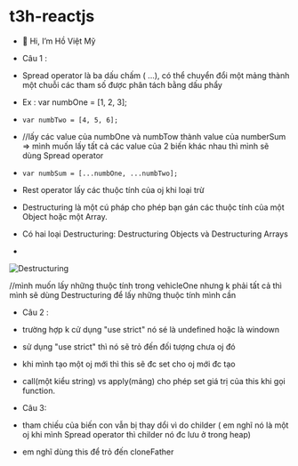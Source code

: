 # t3h-reactjs
- 👋 Hi, I’m Hồ Việt Mỹ

- Câu 1 : 
 - Spread operator là ba dấu chấm ( ...), có thể chuyển đổi một mảng thành một chuỗi các tham số được phân tách bằng dấu phẩy
 - Ex : var numbOne = [1, 2, 3];
 -     var numbTwo = [4, 5, 6];
 - //lấy các value của numbOne và numbTow thành value của  numberSum => mình muốn lấy tất cả các value của 2 biến khác nhau thì mình sẽ dùng Spread operator 
 -     var numbSum = [...numbOne, ...numbTwo];
 - Rest operator lấy các thuộc tính của oj khi loại trừ
 - Destructuring là một cú pháp cho phép bạn gán các thuộc tính của một Object hoặc một Array.
 -   Có hai loại Destructuring: Destructuring Objects và Destructuring Arrays  
  -   
![Destructuring](https://user-images.githubusercontent.com/89347153/178330917-18626f5c-b34e-4e8b-9541-407a15c315f3.png)

  //mình muốn lấy những thuộc tính trong vehicleOne nhưng k phải tất cả thì mình sẽ dùng Destructuring để lấy những thuộc tính mình cần 
  
  - Câu 2 : 
  - trường hợp k cử dụng "use strict" nó sé là undefined hoặc là windown
  - sử dụng "use strict" thì nó sẽ trỏ đến đối tượng chưa oj đó 
  - khi mình tạo một oj mới thì this sẽ đc set cho oj mới đc tạo
  - call(một kiểu string) vs apply(mảng) cho phép set giá trị của this khi gọi function.
  
  - Câu 3:
  - tham chiếu của biến con vẫn bị thay dổi  vì do childer ( em nghĩ nó là một oj khi mình Spread operator thì childer nó đc lưu ở trong heap)
  - em nghĩ dùng this để trỏ đến cloneFather
 
  


